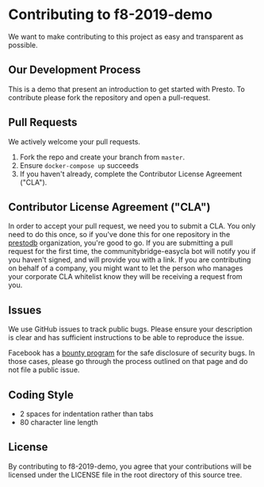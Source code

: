 # Contributing to f8-2019-demo

We want to make contributing to this project as easy and transparent as
possible.

## Our Development Process

This is a demo that present an introduction to get started with Presto. To
contribute please fork the repository and open a pull-request.

## Pull Requests

We actively welcome your pull requests.

1. Fork the repo and create your branch from `master`.
4. Ensure `docker-compose up` succeeds
6. If you haven't already, complete the Contributor License Agreement ("CLA").

## Contributor License Agreement ("CLA")

In order to accept your pull request, we need you to submit a CLA. You only need to do this once, so if you've done this for one repository in the [prestodb](https://github.com/prestodb) organization, you're good to go. If you are submitting a pull request for the first time, the communitybridge-easycla bot will notify you if you haven't signed, and will provide you with a link.  If you are contributing on behalf of a company, you might want to let the person who manages your corporate CLA whitelist know they will be receiving a request from you.

## Issues

We use GitHub issues to track public bugs. Please ensure your description is
clear and has sufficient instructions to be able to reproduce the issue.

Facebook has a [bounty program](https://www.facebook.com/whitehat/) for the safe
disclosure of security bugs. In those cases, please go through the process
outlined on that page and do not file a public issue.

## Coding Style  

* 2 spaces for indentation rather than tabs
* 80 character line length

## License

By contributing to f8-2019-demo, you agree that your contributions will be
licensed under the LICENSE file in the root directory of this source tree.
